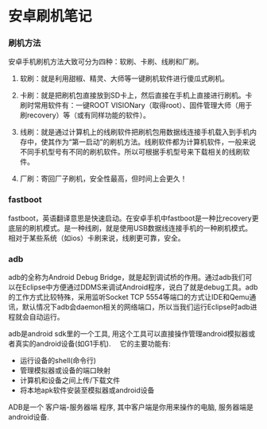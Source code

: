 安卓刷机笔记
===========

### 刷机方法

安卓手机刷机方法大致可分为四种：软刷、卡刷、线刷和厂刷。

1. 软刷：就是利用甜椒、精灵、大师等一键刷机软件进行傻瓜式刷机。

2. 卡刷：就是把刷机包直接放到SD卡上，然后直接在手机上直接进行刷机。卡刷时常用软件有：一键ROOT VISIONary（取得root）、固件管理大师（用于刷recovery）等（或有同样功能的软件）。

3. 线刷：就是通过计算机上的线刷软件把刷机包用数据线连接手机载入到手机内存中，使其作为“第一启动”的刷机方法。线刷软件都为计算机软件，一般来说不同手机型号有不同的刷机软件。所以可根据手机型号来下载相关的线刷软件。

4. 厂刷：寄回厂子刷机，安全性最高，但时间上会更久！

### fastboot

fastboot，英语翻译意思是快速启动。在安卓手机中fastboot是一种比recovery更底层的刷机模式。是一种线刷，就是使用USB数据线连接手机的一种刷机模式。相对于某些系统（如ios）卡刷来说，线刷更可靠，安全。

### adb

adb的全称为Android Debug Bridge，就是起到调试桥的作用。通过adb我们可以在Eclipse中方便通过DDMS来调试Android程序，说白了就是debug工具。adb的工作方式比较特殊，采用监听Socket TCP 5554等端口的方式让IDE和Qemu通讯，默认情况下adb会daemon相关的网络端口，所以当我们运行Eclipse时adb进程就会自动运行。

adb是android sdk里的一个工具, 用这个工具可以直接操作管理android模拟器或者真实的android设备(如G1手机). 　它的主要功能有:

* 运行设备的shell(命令行)
* 管理模拟器或设备的端口映射
* 计算机和设备之间上传/下载文件
* 将本地apk软件安装至模拟器或android设备

ADB是一个 客户端-服务器端 程序, 其中客户端是你用来操作的电脑, 服务器端是android设备.
